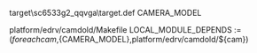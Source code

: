 target\sc6533g2_qqvga\target.def
CAMERA_MODEL

platform/edrv/camdold/Makefile
LOCAL_MODULE_DEPENDS := $(foreach cam,${CAMERA_MODEL},platform/edrv/camdold/${cam})